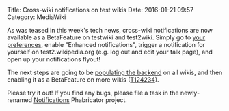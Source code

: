 Title: Cross-wiki notifications on test wikis
Date: 2016-01-21 09:57
Category: MediaWiki

As was teased in this week's tech news, cross-wiki notifications are now available as a BetaFeature on testwiki and test2wiki. Simply go to [your preferences](https://test.wikipedia.org/wiki/Special:Preferences#mw-prefsection-betafeatures), enable "Enhanced notifications", trigger a notification for yourself on test2.wikipedia.org (e.g. log out and edit your talk page), and open up your notifications flyout!

The next steps are going to be [populating the backend](https://phabricator.wikimedia.org/T124233) on all wikis, and then enabling it as a BetaFeature on more wikis ([T124234](https://phabricator.wikimedia.org/T124234)).

Please try it out! If you find any bugs, please file a task in the newly-renamed [Notifications](https://phabricator.wikimedia.org/project/board/182/) Phabricator project.

